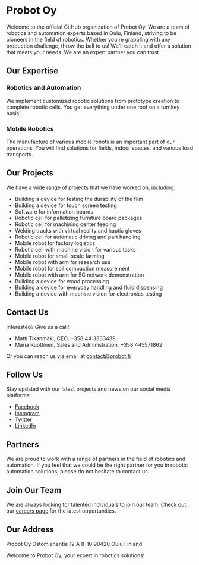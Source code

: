 # Probot Oy

Welcome to the official GitHub organization of Probot Oy. We are a team of robotics and automation experts based in Oulu, Finland, striving to be pioneers in the field of robotics. Whether you're grappling with any production challenge, throw the ball to us! We'll catch it and offer a solution that meets your needs. We are an expert partner you can trust.
## Our Expertise
### Robotics and Automation

We implement customized robotic solutions from prototype creation to complete robotic cells. You get everything under one roof on a turnkey basis!
### Mobile Robotics

The manufacture of various mobile robots is an important part of our operations. You will find solutions for fields, indoor spaces, and various load transports.
## Our Projects

We have a wide range of projects that we have worked on, including:
- Building a device for testing the durability of the film
- Building a device for touch screen testing
- Software for information boards
- Robotic cell for palletizing furniture board packages
- Robotic cell for machining center feeding
- Welding tracks with virtual reality and haptic gloves
- Robotic cell for automatic driving and part handling
- Mobile robot for factory logistics
- Robotic cell with machine vision for various tasks
- Mobile robot for small-scale farming
- Mobile robot with arm for research use
- Mobile robot for soil compaction measurement
- Mobile robot with arm for 5G network demonstration
- Building a device for wood processing
- Building a device for everyday handling and fluid dispensing
- Building a device with machine vision for electronics testing

## Contact Us

Interested? Give us a call!
- Matti Tikanmäki, CEO, +358 44 3333439
- Maria Ruottinen, Sales and Administration, +358 445571862

Or you can reach us via email at [contact@probot.fi](mailto:contact@probot.fi) 

## Follow Us

Stay updated with our latest projects and news on our social media platforms: 
- [Facebook](https://www.facebook.com/ProbotOy) 
- [Instagram](https://www.instagram.com/probot_oy/) 
- [Twitter](https://twitter.com/ProbotOy) 
- [LinkedIn](https://www.linkedin.com/company/probot-oy)

## Partners

We are proud to work with a range of partners in the field of robotics and automation. If you feel that we could be the right partner for you in robotic automation solutions, please do not hesitate to contact us.
## Join Our Team

We are always looking for talented individuals to join our team. Check out our [careers page](https://probot.fi/liity-tiimiin)  for the latest opportunities.
## Our Address

Probot Oy
Ostomiehentie 12 A 8-10
90420 Oulu
Finland

Welcome to Probot Oy, your expert in robotics solutions!
